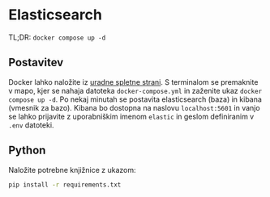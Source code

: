 # Elasticsearch

TL;DR: `docker compose up -d`

## Postavitev

Docker lahko naložite iz [uradne spletne strani](https://www.docker.com).
S terminalom se premaknite v mapo, kjer se nahaja datoteka `docker-compose.yml` in zaženite ukaz `docker compose up -d`.
Po nekaj minutah se postavita elasticsearch (baza) in kibana (vmesnik za bazo).
Kibana bo dostopna na naslovu `localhost:5601` in vanjo se lahko prijavite z uporabniškim imenom `elastic` in geslom definiranim v `.env` datoteki.

## Python

Naložite potrebne knjižnice z ukazom:

```bash
pip install -r requirements.txt
```
